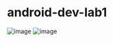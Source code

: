 # android-dev-lab1
![image](https://github.com/user-attachments/assets/4d63382a-e2cf-4f17-9049-c8b4b7995db3)
![image](https://github.com/user-attachments/assets/3a926e4e-fc4e-4073-86f1-470ca71d35dd)
